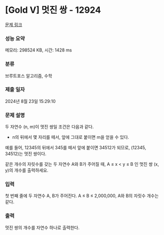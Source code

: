 # [Gold V] 멋진 쌍 - 12924 

[문제 링크](https://www.acmicpc.net/problem/12924) 

### 성능 요약

메모리: 298524 KB, 시간: 1428 ms

### 분류

브루트포스 알고리즘, 수학

### 제출 일자

2024년 8월 23일 15:29:10

### 문제 설명

<p>두 자연수 (n, m)이 멋진 쌍일 조건은 다음과 같다.</p>

<ul>
	<li>n의 뒤에서 몇 자리를 떼서, 앞에 그대로 붙이면 m을 얻을 수 있다.</li>
</ul>

<p>예를 들어, 12345의 뒤에서 345를 떼서 앞에 붙이면 34512가 되므로, (12345, 34512)는 멋진 쌍이다.</p>

<p>같은 개수의 자릿수를 갖는 두 자연수 A와 B가 주어질 때, A ≤ x < y ≤ B 인 멋진 쌍 (x, y)의 개수를 출력하세요.</p>

### 입력 

 <p>첫 번째 줄에 두 자연수 A, B가 주어진다. A ≤ B ≤ 2,000,000, A와 B의 자릿수 개수는 같다.</p>

### 출력 

 <p>멋진 쌍의 개수를 자연수 하나로 출력한다.</p>

